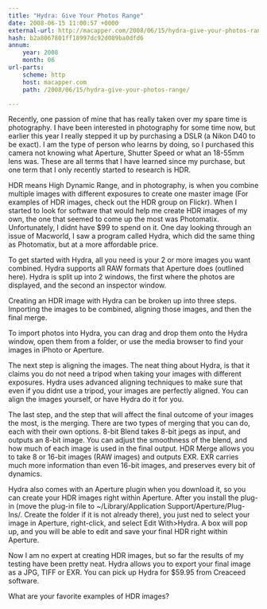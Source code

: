 ```yaml
---
title: "Hydra: Give Your Photos Range"
date: 2008-06-15 11:00:57 +0000
external-url: http://macapper.com/2008/06/15/hydra-give-your-photos-range/
hash: b2a8067801ff18997dc92d089ba0dfd6
annum:
    year: 2008
    month: 06
url-parts:
    scheme: http
    host: macapper.com
    path: /2008/06/15/hydra-give-your-photos-range/

---
```


Recently, one passion of mine that has really taken over my spare time is photography. I have been interested in photography for some time now, but earlier this year I really stepped it up by purchasing a DSLR (a Nikon D40 to be exact). I am the type of person who learns by doing, so I purchased this camera not knowing what Aperture, Shutter Speed or what an 18-55mm lens was. These are all terms that I have learned since my purchase, but one term that I only recently started to research is HDR.

HDR means High Dynamic Range, and in photography, is when you combine multiple images with different exposures to create one master image (For examples of HDR images, check out the HDR group on Flickr). When I started to look for software that would help me create HDR images of my own, the one that seemed to come up the most was Photomatix. Unfortunately, I didnt have $99 to spend on it. One day looking through an issue of Macworld, I saw a program called Hydra, which did the same thing as Photomatix, but at a more affordable price.

To get started with Hydra, all you need is your 2 or more images you want combined. Hydra supports all RAW formats that Aperture does (outlined here). Hydra is split up into 2 windows, the first where the photos are displayed, and the second an inspector window. 

Creating an HDR image with Hydra can be broken up into three steps. Importing the images to be combined, aligning those images, and then the final merge.  

To import photos into Hydra, you can drag and drop them onto the Hydra window, open them from a folder, or use the media browser to find your images in iPhoto or Aperture. 



The next step is aligning the images. The neat thing about Hydra, is that it claims you do not need a tripod when taking your images with different exposures. Hydra uses advanced aligning techniques to make sure that even if you didnt use a tripod, your images are perfectly aligned. You can align the images yourself, or have Hydra do it for you.



The last step, and the step that will affect the final outcome of your images the most, is the merging. There are two types of merging that you can do, each with their own options. 8-bit Blend takes 8-bit jpegs as input, and outputs an 8-bit image. You can adjust the smoothness of the blend, and how much of each image is used in the final output.  HDR Merge allows you to take 8 or 16-bit images (RAW images) and outputs EXR. EXR carries much more information than even 16-bit images, and preserves every bit of dynamics.

Hydra also comes with an Aperture plugin when you download it, so you can create your HDR images right within Aperture. After you install the plug-in (move the plug-in file to ~/Library/Application Support/Aperture/Plug-Ins/. Create the folder if it is not already there), you just ned to select your image in Aperture, right-click, and select Edit With&gt;Hydra. A box will pop up, and you will be able to edit and save your final HDR right within Aperture.

Now I am no expert at creating HDR images, but so far the results of my testing have been pretty neat. Hydra allows you to export your final image as  a JPG, TIFF or EXR. You can pick up Hydra for $59.95 from Creaceed software.

What are your favorite examples of HDR images?
